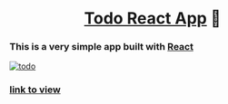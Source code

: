 <h1 align="center">
<a href="https://it-even-works.netlify.app/">Todo React App</a> 
📝</h1>  
<h3 align="left">
 This is a very simple app built with  <a href="https://reactjs.org/">React</a> 
</h3>

<a href="https://ibb.co/Qr8kdPv"><img src="https://i.ibb.co/RzhNy3T/todo.png" alt="todo" border="0"></a>
<h3>
   <a href="https://it-even-works.netlify.app/">link to view</a> 
</h3>
